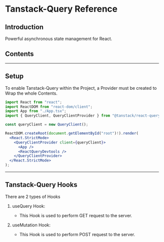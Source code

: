 # Tanstack-Query Reference

## Introduction

Powerful asynchronous state management for React.

## Contents

---

## Setup

To enable Tanstack-Query within the Project, a Provider must be created to Wrap the whole Contents.

```jsx
import React from "react";
import ReactDOM from "react-dom/client";
import App from "./App.tsx";
import { QueryClient, QueryClientProvider } from "@tanstack/react-query";

const queryClient = new QueryClient();

ReactDOM.createRoot(document.getElementById("root")!).render(
  <React.StrictMode>
    <QueryClientProvider client={queryClient}>
      <App />
      <ReactQueryDevtools />
    </QueryClientProvider>
  </React.StrictMode>
);
```

---

## Tanstack-Query Hooks

There are 2 types of Hooks

1. useQuery Hook:

   - This Hook is used to perform GET request to the server.

2. useMutation Hook:

   - This Hook is used to perform POST request to the server.
